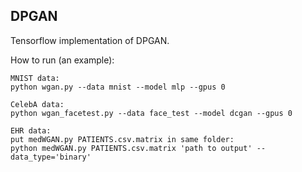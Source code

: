 ## DPGAN

Tensorflow implementation of DPGAN.

How to run (an example):

```
MNIST data:
python wgan.py --data mnist --model mlp --gpus 0

CelebA data:
python wgan_facetest.py --data face_test --model dcgan --gpus 0

EHR data:
put medWGAN.py PATIENTS.csv.matrix in same folder:
python medWGAN.py PATIENTS.csv.matrix 'path to output' --data_type='binary'
```
